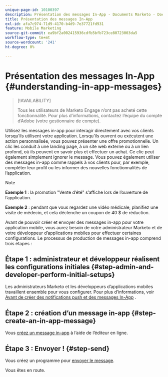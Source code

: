 ```yaml
---
unique-page-id: 10100397
description: Présentation des messages In-App - Documents Marketo - Documentation du produit
title: Présentation des messages In-App
exl-id: afa7c974-71d9-4170-b4d9-7e37721fd931
feature: Mobile Marketing
source-git-commit: ea9bf2a002415936cdfb5bfb723ce80723003da5
workflow-type: tm+mt
source-wordcount: '241'
ht-degree: 0%

---
```


# Présentation des messages In-App {#understanding-in-app-messages}

>[!AVAILABILITY]
>
>
>Tous les utilisateurs de Marketo Engage n’ont pas acheté cette fonctionnalité. Pour plus d’informations, contactez l’équipe du compte d’Adobe (votre gestionnaire de compte).

Utilisez les messages in-app pour interagir directement avec vos clients lorsqu’ils utilisent votre application. Lorsqu’ils ouvrent ou exécutent une action personnalisée, vous pouvez présenter une offre promotionnelle. Un clic les conduit à une landing page, à un site web externe ou à un lien profond, où ils peuvent en savoir plus et effectuer un achat. Ce clic peut également simplement ignorer le message.  Vous pouvez également utiliser des messages in-app comme rappels à vos clients pour, par exemple, compléter leur profil ou les informer des nouvelles fonctionnalités de l’application.

>[!NOTE]
>
>**Exemple 1** : la promotion &quot;Vente d’été&quot; s’affiche lors de l’ouverture de l’application.
>
>**Exemple 2** : pendant que vous regardez une vidéo médicale, planifiez une visite de médecin, et cela déclenche un coupon de 40 $ de réduction.

Avant de pouvoir créer et envoyer des messages in-app pour votre application mobile, vous aurez besoin de votre administrateur Marketo et de votre développeur d’applications mobiles pour effectuer certaines configurations.  Le processus de production de messages in-app comprend trois étapes :

## Étape 1 : administrateur et développeur réalisent les configurations initiales {#step-admin-and-developer-perform-initial-setups}

Les administrateurs Marketo et les développeurs d’applications mobiles travaillent ensemble pour vous configurer. Pour plus d’informations, voir [Avant de créer des notifications push et des messages In-App](/help/marketo/product-docs/mobile-marketing/admin/before-you-create-push-notifications-and-in-app-messages.md) .

## Étape 2 : création d’un message in-app {#step-create-an-in-app-message}

Vous [créez un message in-app](/help/marketo/product-docs/mobile-marketing/in-app-messages/creating-in-app-messages/create-an-in-app-message.md) à l’aide de l’éditeur en ligne.

## Étape 3 : Envoyer ! {#step-send}

Vous créez un programme pour [envoyer le message](/help/marketo/product-docs/mobile-marketing/in-app-messages/sending-your-in-app-message/send-your-in-app-message.md).

Vous êtes en route.
